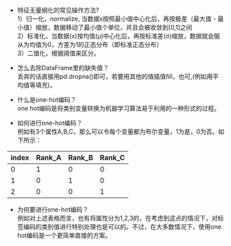 - 特征无量纲化的常见操作方法?  
1）归一化，normalize, 当数据x按照最小值中心化后，再按极差（最大值 - 最小值）缩放，数据移动了最小值个单位，并且会被收敛到[0,1]之间  
2）标准化，当数据(x)按均值(μ)中心化后，再按标准差(σ)缩放，数据就会服从为均值为0，方差为1的正态分布（即标准正态分布）  
3）二值化，根据阈值来区分。  

- 怎么去除DataFrame里的缺失值？  
丢弃的话直接用pd.dropna()即可，若要用其他的值插值fill，也可,(例如用平均值等填充)。

- 什么是one-hot编码？  
one hot编码是将类别变量转换为机器学习算法易于利用的一种形式的过程。

- 如何进行one-hot编码？   
例如有3个属性A,B,C，那么可以令每个变量都为布尔变量，1为是，0为否。如下所示：

index | Rank_A | Rank_B | Rank_C
---- | --- | --- | ---
0 | 1 | 0 | 0
1 | 0 | 1 | 0
2 | 0 | 0 | 1

- 为何要进行one-hot编码？  
例如对上述表格而言，也有将属性分为1,2,3的，在考虑到这点的情况下，对标签编码的类别值进行特别处理也是可以的。不过，在大多数情况下，使用one hot编码是一个更简单直接的方案。
